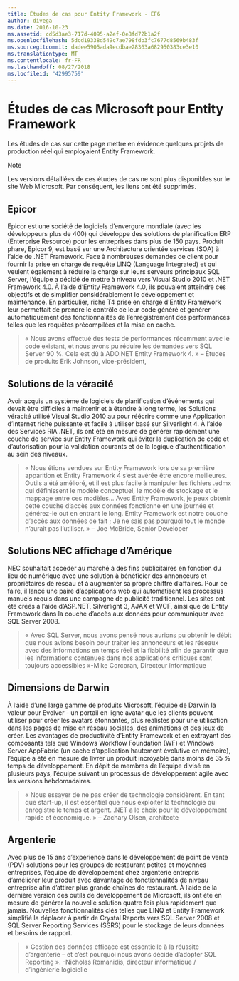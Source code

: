 ```yaml
---
title: Études de cas pour Entity Framework - EF6
author: divega
ms.date: 2016-10-23
ms.assetid: cd5d3ae3-717d-4095-a2ef-0e8fd72b1a2f
ms.openlocfilehash: 5dcd19338d549c7ae798fdb3fc7677d8569b483f
ms.sourcegitcommit: dadee5905ada9ecdbae28363a682950383ce3e10
ms.translationtype: MT
ms.contentlocale: fr-FR
ms.lasthandoff: 08/27/2018
ms.locfileid: "42995759"
---
```

# <a name="microsoft-case-studies-for-entity-framework"></a>Études de cas Microsoft pour Entity Framework
Les études de cas sur cette page mettre en évidence quelques projets de production réel qui employaient Entity Framework.
> [!NOTE]
> Les versions détaillées de ces études de cas ne sont plus disponibles sur le site Web Microsoft. Par conséquent, les liens ont été supprimés.

## <a name="epicor"></a>Epicor
Epicor est une société de logiciels d’envergure mondiale (avec les développeurs plus de 400) qui développe des solutions de planification ERP (Enterprise Resource) pour les entreprises dans plus de 150 pays.
Produit phare, Epicor 9, est basé sur une Architecture orientée services (SOA) à l’aide de .NET Framework.
Face à nombreuses demandes de client pour fournir la prise en charge de requête LINQ (Language Integrated) et qui veulent également à réduire la charge sur leurs serveurs principaux SQL Server, l’équipe a décidé de mettre à niveau vers Visual Studio 2010 et .NET Framework 4.0.
À l’aide d’Entity Framework 4.0, ils pouvaient atteindre ces objectifs et de simplifier considérablement le développement et maintenance.
En particulier, riche T4 prise en charge d’Entity Framework leur permettait de prendre le contrôle de leur code généré et générer automatiquement des fonctionnalités de l’enregistrement des performances telles que les requêtes précompilées et la mise en cache.

> « Nous avons effectué des tests de performances récemment avec le code existant, et nous avons pu réduire les demandes vers SQL Server 90 %.
Cela est dû à ADO.NET Entity Framework 4. » – Études de produits Erik Johnson, vice-président,  

## <a name="veracity-solutions"></a>Solutions de la véracité
Avoir acquis un système de logiciels de planification d’événements qui devait être difficiles à maintenir et à étendre à long terme, les Solutions véracité utilisé Visual Studio 2010 au pour réécrire comme une Application d’Internet riche puissante et facile à utiliser basé sur Silverlight 4.
À l’aide des Services RIA .NET, ils ont été en mesure de générer rapidement une couche de service sur Entity Framework qui éviter la duplication de code et d’autorisation pour la validation courants et de la logique d’authentification au sein des niveaux.  

> « Nous étions vendues sur Entity Framework lors de sa première apparition et Entity Framework 4 s’est avérée être encore meilleures.
Outils a été amélioré, et il est plus facile à manipuler les fichiers .edmx qui définissent le modèle conceptuel, le modèle de stockage et le mappage entre ces modèles... Avec Entity Framework, je peux obtenir cette couche d’accès aux données fonctionne en une journée et générez-le out en entrant le long.
Entity Framework est notre couche d’accès aux données de fait ; Je ne sais pas pourquoi tout le monde n’aurait pas l’utiliser. » – Joe McBride, Senior Developer

## <a name="nec-display-solutions-of-america"></a>Solutions NEC affichage d’Amérique
NEC souhaitait accéder au marché à des fins publicitaires en fonction du lieu de numérique avec une solution à bénéficier des annonceurs et propriétaires de réseau et à augmenter sa propre chiffre d’affaires.
Pour ce faire, il lancé une paire d’applications web qui automatisent les processus manuels requis dans une campagne de publicité traditionnel.
Les sites ont été créés à l’aide d’ASP.NET, Silverlight 3, AJAX et WCF, ainsi que de Entity Framework dans la couche d’accès aux données pour communiquer avec SQL Server 2008.

> « Avec SQL Server, nous avons pensé nous aurions pu obtenir le débit que nous avions besoin pour traiter les annonceurs et les réseaux avec des informations en temps réel et la fiabilité afin de garantir que les informations contenues dans nos applications critiques sont toujours accessibles »-Mike Corcoran, Directeur informatique

## <a name="darwin-dimensions"></a>Dimensions de Darwin
À l’aide d’une large gamme de produits Microsoft, l’équipe de Darwin la valeur pour Evolver - un portail en ligne avatar que les clients peuvent utiliser pour créer les avatars étonnantes, plus réalistes pour une utilisation dans les pages de mise en réseau sociales, des animations et des jeux de créer.
Les avantages de productivité d’Entity Framework et en extrayant des composants tels que Windows Workflow Foundation (WF) et Windows Server AppFabric (un cache d’application hautement évolutive en mémoire), l’équipe a été en mesure de livrer un produit incroyable dans moins de 35 % temps de développement.
En dépit de membres de l’équipe divisé en plusieurs pays, l’équipe suivant un processus de développement agile avec les versions hebdomadaires.

 > « Nous essayer de ne pas créer de technologie considèrent. En tant que start-up, il est essentiel que nous exploiter la technologie qui enregistre le temps et argent.
 .NET a le choix pour le développement rapide et économique. » – Zachary Olsen, architecte  

## <a name="silverware"></a>Argenterie
Avec plus de 15 ans d’expérience dans le développement de point de vente (PDV) solutions pour les groupes de restaurant petites et moyennes entreprises, l’équipe de développement chez argenterie entrepris d’améliorer leur produit avec davantage de fonctionnalités de niveau entreprise afin d’attirer plus grande chaînes de restaurant.
À l’aide de la dernière version des outils de développement de Microsoft, ils ont été en mesure de générer la nouvelle solution quatre fois plus rapidement que jamais.
Nouvelles fonctionnalités clés telles que LINQ et Entity Framework simplifié la déplacer à partir de Crystal Reports vers SQL Server 2008 et SQL Server Reporting Services (SSRS) pour le stockage de leurs données et besoins de rapport.

> « Gestion des données efficace est essentielle à la réussite d’argenterie – et c’est pourquoi nous avons décidé d’adopter SQL Reporting ». -Nicholas Romanidis, directeur informatique / d’ingénierie logicielle

